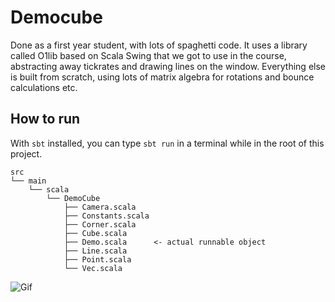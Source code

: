 # Democube

Done as a first year student, with lots of spaghetti code. 
It uses a library called O1lib based on Scala Swing that we got to use in the course, abstracting away tickrates and drawing lines on the window. Everything else is built from scratch, using lots of matrix algebra for rotations and bounce calculations etc. 

## How to run
With `sbt` installed, you can type `sbt run` in a terminal while in the root of this project. 

```
src
└── main
    └── scala
        └── DemoCube
            ├── Camera.scala
            ├── Constants.scala
            ├── Corner.scala
            ├── Cube.scala
            ├── Demo.scala      <- actual runnable object
            ├── Line.scala
            ├── Point.scala
            └── Vec.scala
```

![Gif](https://github.com/peik-etzell/demo-cube/blob/master/pictures/demo.gif)